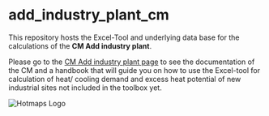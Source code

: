 # add_industry_plant_cm

This repository hosts the Excel-Tool and underlying data base for the calculations of the **CM Add industry plant**.

Please go to the [CM Add industry plant page](https://github.com/HotMaps/hotmaps_wiki/wiki/en-CM-Add-industry-plant) to see the documentation of the CM and a handbook that will guide you on how to use the Excel-tool for calculation of heat/ cooling demand and excess heat potential of new industrial sites not included in the toolbox yet. 


![Hotmaps Logo](https://www.hotmaps-project.eu/wp-content/uploads/2017/02/logo.svg)

